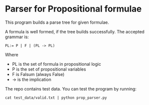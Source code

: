 # Parser for Propositional formulae
This program builds a parse tree for given formulae. 

A formula is well formed, if the tree builds successfully. The accepted grammar is:
```
PL:= P | F | (PL -> PL) 
```
Where 
- PL is the set of formula in propositional logic
- P is the set of propositional variables
- F is Falsum (always False)
- -> is the implication

The repo contains test data. You can test the program by running:
```shell script
cat test_data/valid.txt | python prop_parser.py
```